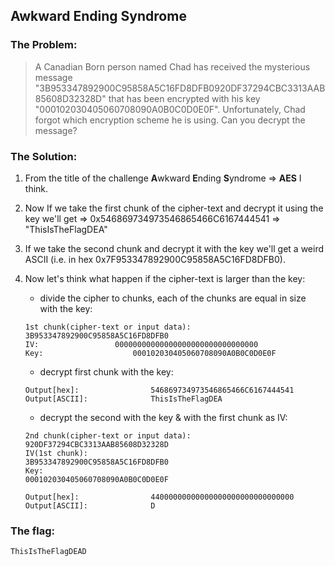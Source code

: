 ## Awkward Ending Syndrome

### The Problem:

> A Canadian Born person named Chad has received the mysterious message 
> "3B953347892900C95858A5C16FD8DFB0920DF37294CBC3313AAB85608D32328D" 
> that has been encrypted with his key 
> "000102030405060708090A0B0C0D0E0F". 
> Unfortunately, Chad forgot which encryption scheme he is using. 
> Can you decrypt the message?

### The Solution:

1. From the title of the challenge **A**wkward **E**nding **S**yndrome => **AES** I think.
2. Now If we take the first chunk of the cipher-text and decrypt it using the key we'll get => 0x546869734973546865466C6167444541 => "ThisIsTheFlagDEA"
3. If we take the second chunk and decrypt it with the key we'll get a weird ASCII (i.e. in hex 0x7F953347892900C95858A5C16FD8DFB0).
4. Now let's think what happen if the cipher-text is larger than the key:
	- divide the cipher to chunks, each of the chunks are equal in size with the key:

	```
	1st chunk(cipher-text or input data):	3B953347892900C95858A5C16FD8DFB0
	IV:					00000000000000000000000000000000
	Key:					000102030405060708090A0B0C0D0E0F
	```

	- decrypt first chunk with the key:

	```
	Output[hex]:				546869734973546865466C6167444541
	Output[ASCII]:				ThisIsTheFlagDEA
	```

	- decrypt the second with the key & with the first chunk as IV:

	```
	2nd chunk(cipher-text or input data):   920DF37294CBC3313AAB85608D32328D
	IV(1st chunk):                          3B953347892900C95858A5C16FD8DFB0
	Key:                                    000102030405060708090A0B0C0D0E0F

	Output[hex]:				44000000000000000000000000000000
	Output[ASCII]:				D
	```

### The flag:
`ThisIsTheFlagDEAD`



